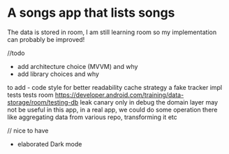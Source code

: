 # A songs app that lists songs 


The data is stored in room, I am still learning room so my implementation can probably be improved!

//todo 
- add architecture choice (MVVM) and why
- add library choices and why

to add -
code style for better readability
cache strategy
a fake tracker impl
tests
tests room https://developer.android.com/training/data-storage/room/testing-db
leak canary only in debug
the domain layer may not be useful in this app, in a real app, we could do some operation there like aggregating data from various repo, transforming it etc


// nice to have
- elaborated Dark mode